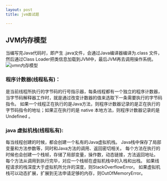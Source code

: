 ```yaml
---
layout: post
title: jvm面试题

---
```

## JVM内存模型
当编写完Java代码时，即产生 .java文件，会通过Java编译器编译为.class 文件，然后通过Class Loader把类信息加载到JVM中，最后JVM再去调用操作系统。
![jvmn内存模型](/_site/images/posts/jvm内存模型.jpg)

### 程序计数器(线程私有)：
  是当前线程所执行的字节码的行号指示器，每条线程都有一个独立的程序计数器，当字节码解释器工作时，就是通过改变计数器的值来选取下一条需要执行的字节码指令。
  如果一个线程正在执行的是Java方法，则程序计数器记录的是正在执行的字节码指令的地址；如果正在执行的是 native 本地方法，则程序计数器记录的是 Undefined 。

### java 虚拟机栈(线程私有):
 每当线程创建的时候，都会创建一个私有的Java虚拟机栈。
 Java栈中保存了局部变量和方法参数等，同时和Java方法的调用、返回密切相关。
 每个方法在执行的时候也会创建一个栈帧，存储了局部变量，操作数，动态链接，方法返回地址。
 每个方法从调用到执行完毕，对应一个栈帧在虚拟机栈中的入栈和出栈。
 如果线程请求的栈深度大于虚拟机所允许的深度，则StackOverflowError。
 如果虚拟机栈可以动态扩展，扩展到无法申请足够的内存，则OutOfMemoryError。
